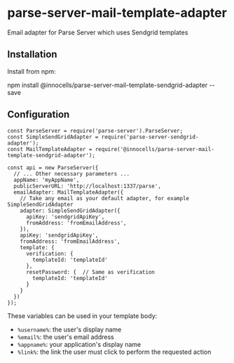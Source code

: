 # parse-server-mail-template-adapter

Email adapter for Parse Server which uses Sendgrid templates

## Installation

Install from npm:

npm install @innocells/parse-server-mail-template-sendgrid-adapter --save

## Configuration

    const ParseServer = require('parse-server').ParseServer;
    const SimpleSendGridAdapter = require('parse-server-sendgrid-adapter');
    const MailTemplateAdapter = require('@innocells/parse-server-mail-template-sendgrid-adapter');

    const api = new ParseServer({
      // ... Other necessary parameters ...
      appName: 'myAppName',
      publicServerURL: 'http://localhost:1337/parse',
      emailAdapter: MailTemplateAdapter({
        // Take any email as your default adapter, for example SimpleSendGridAdapter
        adapter: SimpleSendGridAdapter({
          apiKey: 'sendgridApiKey',
          fromAddress: 'fromEmailAddress',
        }),
        apiKey: 'sendgridApiKey',
        fromAddress: 'fromEmailAddress',
        template: {
          verification: {
            templateId: 'templateId'
          },
          resetPassword: {  // Same as verification
            templateId: 'templateId'
          }
        }
      })
    });

These variables can be used in your template body:

* `%username%`: the user's display name
* `%email%`: the user's email address
* `%appname%`: your application's display name
* `%link%`: the link the user must click to perform the requested action
